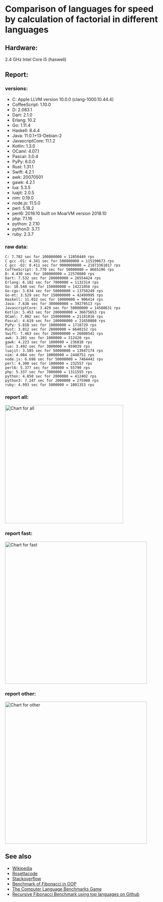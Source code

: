 Comparison of languages for speed by calculation of factorial in different languages
====================================================================================

Hardware:
---------
2.4 GHz Intel Core i5 (haswell)

Report:
-------
### versions:

  * C: Apple LLVM version 10.0.0 (clang-1000.10.44.4)
  * CoffeeScript: 1.10.0
  * D: 2.083.1
  * Dart: 2.1.0
  * Erlang: 10.2
  * Go: 1.11.4
  * Haskell: 8.4.4
  * Java: 11.0.1+13-Debian-2
  * JavascriptCore: 11.1.2
  * Kotlin: 1.3.0
  * OCaml: 4.07.1
  * Pascal: 3.0.4
  * PyPy: 6.0.0
  * Rust: 1.31.1
  * Swift: 4.2.1
  * awk: 20070501
  * gawk: 4.2.1
  * lua: 5.3.5
  * luajit: 2.0.5
  * nim: 0.19.0
  * node.js: 11.5.0
  * perl: 5.18.2
  * perl6: 2018.10 built on MoarVM version 2018.10
  * php: 7.1.16
  * python: 2.7.10
  * python3: 3.7.1
  * ruby: 2.3.7


### raw data:

    C: 7.782 sec for 100000000 = 12850449 rps
    C gcc -O1: 4.341 sec for 500000000 = 115190673 rps
    C gcc -O2: 0.411 sec for 9000000000 = 21873361017 rps
    CoffeeScript: 5.770 sec for 50000000 = 8665196 rps
    D: 4.430 sec for 100000000 = 22570880 rps
    Dart: 7.532 sec for 200000000 = 26554424 rps
    Erlang: 6.182 sec for 7000000 = 1132314 rps
    Go: 10.548 sec for 150000000 = 14221056 rps
    Go-cgo: 3.634 sec for 50000000 = 13758249 rps
    Go-mt: 3.529 sec for 150000000 = 42499995 rps
    Haskell: 11.032 sec for 10000000 = 906414 rps
    Java: 7.638 sec for 300000000 = 39279513 rps
    JavascriptCore: 3.429 sec for 50000000 = 14580631 rps
    Kotlin: 5.453 sec for 200000000 = 36675653 rps
    OCaml: 7.082 sec for 150000000 = 21181016 rps
    Pascal: 4.619 sec for 100000000 = 21650808 rps
    PyPy: 5.818 sec for 10000000 = 1718729 rps
    Rust: 3.012 sec for 20000000 = 6640152 rps
    Swift: 7.463 sec for 200000000 = 26800541 rps
    awk: 3.201 sec for 1000000 = 312420 rps
    gawk: 4.223 sec for 1000000 = 236810 rps
    lua: 3.492 sec for 3000000 = 859039 rps
    luajit: 3.585 sec for 50000000 = 13947174 rps
    nim: 4.084 sec for 10000000 = 2448751 rps
    node.js: 6.698 sec for 50000000 = 7464442 rps
    perl: 4.300 sec for 1000000 = 232557 rps
    perl6: 5.377 sec for 300000 = 55790 rps
    php: 5.337 sec for 7000000 = 1311555 rps
    python: 4.850 sec for 2000000 = 412402 rps
    python3: 7.247 sec for 2000000 = 275980 rps
    ruby: 4.993 sec for 5000000 = 1001353 rps


### report all:

<img alt="Chart for all" width="388" src="https://chart.googleapis.com/chart?cht=bhs&chs=582x515&chd=t%3A115190673%2C42499994%2C39279513%2C36675652%2C26800541%2C26554423%2C22570880%2C21650807%2C21181015%2C14580631%2C14221056%2C13947173%2C13758248%2C12850449%2C8665196%2C7464442%2C6640152%2C2448750%2C1718729%2C1311555%2C1132313%2C1001353%2C906414%2C859038%2C412402%2C312420%2C275979%2C236810%2C232556&chco=4d89f9&chbh=12&chds=0,115190673.278427&chxt=x,y,r&chxl=1%3A%7Cperl%7Cgawk%7Cpython3%7Cawk%7Cpython%7Clua%7CHaskell%7Cruby%7CErlang%7Cphp%7CPyPy%7Cnim%7CRust%7Cnode.js%7CCoffeeScript%7CC%7CGo-cgo%7Cluajit%7CGo%7CJavascriptCore%7COCaml%7CPascal%7CD%7CDart%7CSwift%7CKotlin%7CJava%7CGo-mt%7CC%20gcc%20-O1%7C2%3A%7C232556%20rps%7C236810%20rps%7C275979%20rps%7C312420%20rps%7C412402%20rps%7C859038%20rps%7C906414%20rps%7C1001353%20rps%7C1132313%20rps%7C1311555%20rps%7C1718729%20rps%7C2448750%20rps%7C6640152%20rps%7C7464442%20rps%7C8665196%20rps%7C12850449%20rps%7C13758248%20rps%7C13947173%20rps%7C14221056%20rps%7C14580631%20rps%7C21181015%20rps%7C21650807%20rps%7C22570880%20rps%7C26554423%20rps%7C26800541%20rps%7C36675652%20rps%7C39279513%20rps%7C42499994%20rps%7C115190673%20rps%7C0%3A%7C0%20%25%7C10%20%25%7C20%20%25%7C30%20%25%7C40%20%25%7C50%20%25%7C60%20%25%7C70%20%25%7C80%20%25%7C90%20%25%7C100%20%25">

### report fast:

<img alt="Chart for fast" width="466" src="https://chart.googleapis.com/chart?cht=bhs&chs=700x328&chd=t%3A115190673%2C42499994%2C39279513%2C36675652%2C26800541%2C26554423%2C22570880%2C21650807%2C21181015%2C14580631%2C14221056%2C13947173%2C13758248%2C12850449%2C8665196%2C7464442%2C6640152%2C2448750&chco=4d89f9&chbh=12&chds=0,115190673.278427&chxt=x,y,r&chxl=1%3A%7Cnim%7CRust%7Cnode.js%7CCoffeeScript%7CC%7CGo-cgo%7Cluajit%7CGo%7CJavascriptCore%7COCaml%7CPascal%7CD%7CDart%7CSwift%7CKotlin%7CJava%7CGo-mt%7CC%20gcc%20-O1%7C2%3A%7C2448750%20rps%7C6640152%20rps%7C7464442%20rps%7C8665196%20rps%7C12850449%20rps%7C13758248%20rps%7C13947173%20rps%7C14221056%20rps%7C14580631%20rps%7C21181015%20rps%7C21650807%20rps%7C22570880%20rps%7C26554423%20rps%7C26800541%20rps%7C36675652%20rps%7C39279513%20rps%7C42499994%20rps%7C115190673%20rps%7C0%3A%7C0%20%25%7C10%20%25%7C20%20%25%7C30%20%25%7C40%20%25%7C50%20%25%7C60%20%25%7C70%20%25%7C80%20%25%7C90%20%25%7C100%20%25">

### report other:

<img alt="Chart for other" width="466" src="https://chart.googleapis.com/chart?cht=bhs&chs=700x209&chd=t%3A1718729%2C1311555%2C1132313%2C1001353%2C906414%2C859038%2C412402%2C312420%2C275979%2C236810%2C232556&chco=4d89f9&chbh=12&chds=0,1718729.2382879&chxt=x,y,r&chxl=1%3A%7Cperl%7Cgawk%7Cpython3%7Cawk%7Cpython%7Clua%7CHaskell%7Cruby%7CErlang%7Cphp%7CPyPy%7C2%3A%7C232556%20rps%7C236810%20rps%7C275979%20rps%7C312420%20rps%7C412402%20rps%7C859038%20rps%7C906414%20rps%7C1001353%20rps%7C1132313%20rps%7C1311555%20rps%7C1718729%20rps%7C0%3A%7C0%20%25%7C10%20%25%7C20%20%25%7C30%20%25%7C40%20%25%7C50%20%25%7C60%20%25%7C70%20%25%7C80%20%25%7C90%20%25%7C100%20%25">



See also
--------

  * [Wikipedia](http://en.wikipedia.org/wiki/Factorial)
  * [Rosettacode](http://rosettacode.org/wiki/Factorial)
  * [Stackoverflow](http://stackoverflow.com/questions/23930/factorial-algorithms-in-different-languages)
  * [Benchmark of Fibonacci in OOP](https://github.com/Balancer/benchmarks-fib-obj)
  * [The Computer Language Benchmarks Game](http://benchmarksgame.alioth.debian.org)
  * [Recursive Fibonacci Benchmark using top languages on Github](https://github.com/drujensen/fib)
